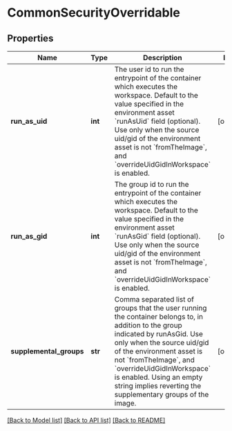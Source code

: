 # CommonSecurityOverridable

## Properties
Name | Type | Description | Notes
------------ | ------------- | ------------- | -------------
**run_as_uid** | **int** | The user id to run the entrypoint of the container which executes the workspace. Default to the value specified in the environment asset &#x60;runAsUid&#x60; field (optional). Use only when the source uid/gid of the environment asset is not &#x60;fromTheImage&#x60;, and &#x60;overrideUidGidInWorkspace&#x60; is enabled. | [optional] 
**run_as_gid** | **int** | The group id to run the entrypoint of the container which executes the workspace. Default to the value specified in the environment asset &#x60;runAsGid&#x60; field (optional). Use only when the source uid/gid of the environment asset is not &#x60;fromTheImage&#x60;, and &#x60;overrideUidGidInWorkspace&#x60; is enabled. | [optional] 
**supplemental_groups** | **str** | Comma separated list of groups that the user running the container belongs to, in addition to the group indicated by runAsGid. Use only when the source uid/gid of the environment asset is not &#x60;fromTheImage&#x60;, and &#x60;overrideUidGidInWorkspace&#x60; is enabled. Using an empty string implies reverting the supplementary groups of the image. | [optional] 

[[Back to Model list]](../README.md#documentation-for-models) [[Back to API list]](../README.md#documentation-for-api-endpoints) [[Back to README]](../README.md)

